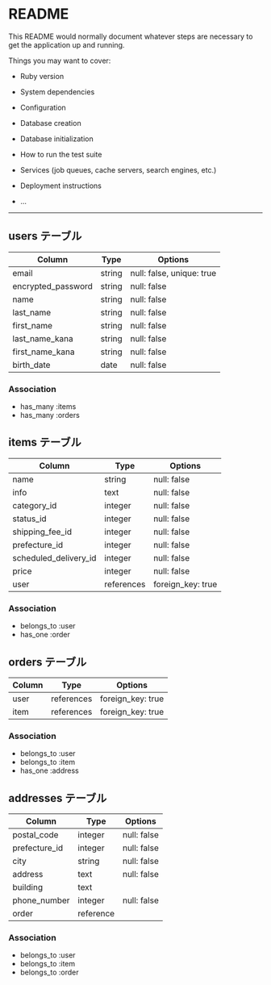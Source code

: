 # README

This README would normally document whatever steps are necessary to get the
application up and running.

Things you may want to cover:

* Ruby version

* System dependencies

* Configuration

* Database creation

* Database initialization

* How to run the test suite

* Services (job queues, cache servers, search engines, etc.)

* Deployment instructions

* ...


------------------------------------------------------------------------



## users テーブル

| Column                  | Type   | Options                  |
| ----------------------- | ------ | ------------------------ |
| email                   | string | null: false, unique: true|
| encrypted_password      | string | null: false              |
| name                    | string | null: false              |
| last_name               | string | null: false              |
| first_name              | string | null: false              |
| last_name_kana          | string | null: false              |
| first_name_kana         | string | null: false              |
| birth_date              | date   | null: false              |


### Association

- has_many :items
- has_many :orders


## items テーブル

| Column                 | Type          | Options           |
| ---------------------- | ------------- | ----------------- |
| name                   | string        | null: false       |
| info                   | text          | null: false       |
| category_id            | integer       | null: false       |
| status_id              | integer       | null: false       |
| shipping_fee_id        | integer       | null: false       |
| prefecture_id          | integer       | null: false       |
| scheduled_delivery_id  | integer       | null: false       |
| price                  | integer       | null: false       |
| user                   | references    | foreign_key: true |

### Association

- belongs_to :user
- has_one    :order



## orders テーブル

| Column                 | Type          | Options           |
| -----------------------| ------------- | ----------------- |
| user                   | references    | foreign_key: true |
| item                   | references    | foreign_key: true |


### Association

- belongs_to :user
- belongs_to :item
- has_one    :address



## addresses テーブル

| Column                   | Type      | Options     |
| ------------------------ | --------- | ----------- |
| postal_code              | integer   | null: false |
| prefecture_id            | integer   | null: false |
| city                     | string    | null: false |
| address                  | text      | null: false |
| building                 | text      |             |
| phone_number             | integer   | null: false |
| order                    | reference |             |

### Association

- belongs_to :user
- belongs_to :item
- belongs_to :order

